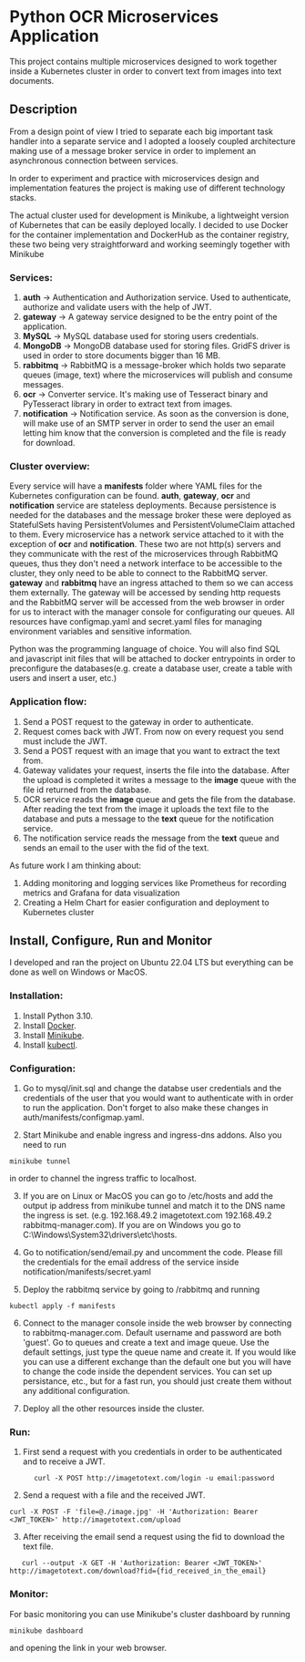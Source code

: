 # Python OCR Microservices Application

This project contains multiple microservices designed to work together inside a Kubernetes cluster in order to convert text from images into text documents.

## Description

From a design point of view I tried to separate each big important task handler into a separate service and I adopted a loosely coupled architecture making use of a message broker service in order to implement an asynchronous connection between services.

In order to experiment and practice with microservices design and implementation features the project is making use of different technology stacks.

The actual cluster used for development is Minikube, a lightweight version of Kubernetes that can be easily deployed locally. I decided to use Docker for the container implementation and DockerHub as the container registry, these two being very straightforward and working seemingly together with Minikube

### Services:

1. **auth** -> Authentication and Authorization service. Used to authenticate, authorize and validate users with the help of JWT.
2. **gateway** -> A gateway service designed to be the entry point of the application.
3. **MySQL** -> MySQL database used for storing users credentials.
4. **MongoDB** -> MongoDB database used for storing files. GridFS driver is used in order to store documents bigger than 16 MB.
5. **rabbitmq** -> RabbitMQ is a message-broker which holds two separate queues (image, text) where the microservices will publish and consume messages.
6. **ocr** -> Converter service. It's making use of Tesseract binary and PyTesseract library in order to extract text from images.
7. **notification** -> Notification service. As soon as the conversion is done, will make use of an SMTP server in order to send the user an email letting him know that the conversion is completed and the file is ready for download.

### Cluster overview:

Every service will have a **manifests** folder where YAML files for the Kubernetes configuration can be found.
**auth**, **gateway**, **ocr** and **notification** service are stateless deployments. Because persistence is needed for the databases and the message broker these were deployed as StatefulSets having PersistentVolumes and PersistentVolumeClaim attached to them. Every microservice has a network service attached to it with the exception of **ocr** and **notification**. These two are not http(s) servers and they communicate with the rest of the microservices through RabbitMQ queues, thus they don't need a network interface to be accessible to the cluster, they only need to be able to connect to the RabbitMQ server. **gateway** and **rabbitmq** have an ingress attached to them so we can access them externally. The gateway will be accessed by sending http requests and the RabbitMQ server will be accessed from the web browser in order for us to interact with the manager console for configurating our queues. All resources have configmap.yaml and secret.yaml files for managing environment variables and sensitive information.

Python was the programming language of choice. You will also find SQL and javascript init files that will be attached to docker entrypoints in order to preconfigure the databases(e.g. create a database user, create a table with users and insert a user, etc.)

### Application flow:

1. Send a POST request to the gateway in order to authenticate.
2. Request comes back with JWT. From now on every request you send must include the JWT.
3. Send a POST request with an image that you want to extract the text from.
4. Gateway validates your request, inserts the file into the database. After the upload is completed it writes a message to the **image** queue with the file id returned from the database.
5. OCR service reads the **image** queue and gets the file from the database. After reading the text from the image it uploads the text file to the database and puts a message to the **text** queue for the notification service.
6. The notification service reads the message from the **text** queue and sends an email to the user with the fid of the text.

As future work I am thinking about:

1. Adding monitoring and logging services like Prometheus for recording metrics and Grafana for data visualization
2. Creating a Helm Chart for easier configuration and deployment to Kubernetes cluster

## Install, Configure, Run and Monitor

I developed and ran the project on Ubuntu 22.04 LTS but everything can be done as well on Windows or MacOS.

### Installation:

1. Install Python 3.10.
2. Install [Docker](https://docs.docker.com/engine/install/).
3. Install [Minikube](https://minikube.sigs.k8s.io/docs/start/).
4. Install [kubectl](https://kubernetes.io/docs/tasks/tools/).

### Configuration:

1. Go to mysql/init.sql and change the databse user credentials and the credentials of the user that you would want to authenticate with in order to run the application. Don't forget to also make these changes in auth/manifests/configmap.yaml.

2. Start Minikube and enable ingress and ingress-dns addons. Also you need to run

```console
minikube tunnel
```

in order to channel the ingress traffic to localhost.

3. If you are on Linux or MacOS you can go to /etc/hosts and add the output ip address from minikube tunnel and match it to the DNS name the ingress is set. (e.g. 192.168.49.2 imagetotext.com 192.168.49.2 rabbitmq-manager.com). If you are on Windows you go to C:\Windows\System32\drivers\etc\hosts.

4. Go to notification/send/email.py and uncomment the code. Please fill the credentials for the email address of the service inside notification/manifests/secret.yaml

5. Deploy the rabbitmq service by going to /rabbitmq and running

```console
kubectl apply -f manifests
```

6. Connect to the manager console inside the web browser by connecting to rabbitmq-manager.com. Default username and password are both 'guest'. Go to queues and create a text and image queue. Use the default settings, just type the queue name and create it. If you would like you can use a different exchange than the default one but you will have to change the code inside the dependent services. You can set up persistance, etc., but for a fast run, you should just create them without any additional configuration.

7. Deploy all the other resources inside the cluster.

### Run:

1. First send a request with you credentials in order to be authenticated and to receive a JWT.

```console
      curl -X POST http://imagetotext.com/login -u email:password
```

2. Send a request with a file and the received JWT.

```console
curl -X POST -F 'file=@./image.jpg' -H 'Authorization: Bearer <JWT_TOKEN>' http://imagetotext.com/upload
```

3. After receiving the email send a request using the fid to download the text file.

```console
   curl --output -X GET -H 'Authorization: Bearer <JWT_TOKEN>' http://imagetotext.com/download?fid={fid_received_in_the_email}
```

### Monitor:

For basic monitoring you can use Minikube's cluster dashboard by running

```console
minikube dashboard
```

and opening the link in your web browser.

